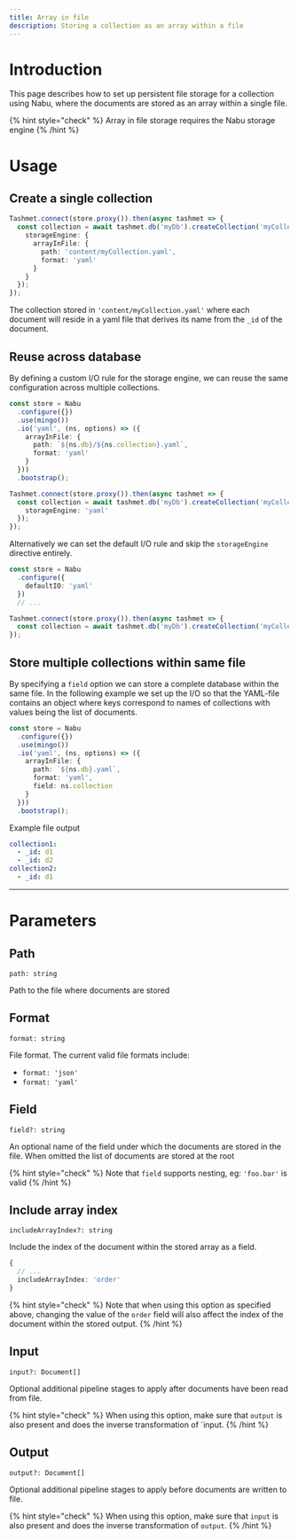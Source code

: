 ```yaml
---
title: Array in file
description: Storing a collection as an array within a file
---
```


# Introduction

This page describes how to set up persistent file storage for a collection using Nabu,
where the documents are stored as an array within a single file.

{% hint style="check" %}
Array in file storage requires the Nabu storage engine
{% /hint %}

# Usage

## Create a single collection

```typescript
Tashmet.connect(store.proxy()).then(async tashmet => {
  const collection = await tashmet.db('myDb').createCollection('myCollection', {
    storageEngine: {
      arrayInFile: {
        path: 'content/myCollection.yaml',
        format: 'yaml'
      }
    }
  });
});
```

The collection stored in `'content/myCollection.yaml'` where each document will reside in a yaml file
that derives its name from the `_id` of the document. 

## Reuse across database

By defining a custom I/O rule for the storage engine, we can reuse the same configuration across multiple collections.

```typescript
const store = Nabu
  .configure({})
  .use(mingo())
  .io('yaml', (ns, options) => ({
    arrayInFile: {
      path: `${ns.db}/${ns.collection}.yaml`,
      format: 'yaml'
    }
  }))
  .bootstrap();

Tashmet.connect(store.proxy()).then(async tashmet => {
  const collection = await tashmet.db('myDb').createCollection('myCollection', {
    storageEngine: 'yaml'
  });
});
```

Alternatively we can set the default I/O rule and skip the `storageEngine` directive entirely.

```typescript
const store = Nabu
  .configure({
    defaultIO: 'yaml'
  })
  // ...

Tashmet.connect(store.proxy()).then(async tashmet => {
  const collection = await tashmet.db('myDb').createCollection('myCollection');
});
```

## Store multiple collections within same file

By specifying a `field` option we can store a complete database within the same file.
In the following example we set up the I/O so that the YAML-file contains an object where keys
correspond to names of collections with values being the list of documents.

```typescript
const store = Nabu
  .configure({})
  .use(mingo())
  .io('yaml', (ns, options) => ({
    arrayInFile: {
      path: `${ns.db}.yaml`,
      format: 'yaml',
      field: ns.collection
    }
  }))
  .bootstrap();
```

Example file output

```yaml
collection1:
  - _id: d1
  - _id: d2
collection2:
  - _id: d1
```

---

# Parameters

## Path 
`path: string`

Path to the file where documents are stored

## Format 
`format: string`

File format. The current valid file formats include:

* `format: 'json'`
* `format: 'yaml'`

## Field

`field?: string`

An optional name of the field under which the documents are stored in the file. When omitted the list of documents are stored at the root

{% hint style="check" %}
Note that `field` supports nesting, eg: `'foo.bar'` is valid
{% /hint %}

## Include array index

`includeArrayIndex?: string`

Include the index of the document within the stored array as a field. 

```typescript
{
  // ...
  includeArrayIndex: 'order'
}
```

{% hint style="check" %}
Note that when using this option as specified above, changing the value of the `order` field will also affect the index of the document within the stored output.
{% /hint %}

## Input

`input?: Document[]`

Optional additional pipeline stages to apply after documents have been read from file.

{% hint style="check" %}
When using this option, make sure that `output` is also present and does the inverse transformation of `input.
{% /hint %}

## Output

`output?: Document[]`

Optional additional pipeline stages to apply before documents are written to file.

{% hint style="check" %}
When using this option, make sure that `input` is also present and does the inverse transformation of `output`.
{% /hint %}